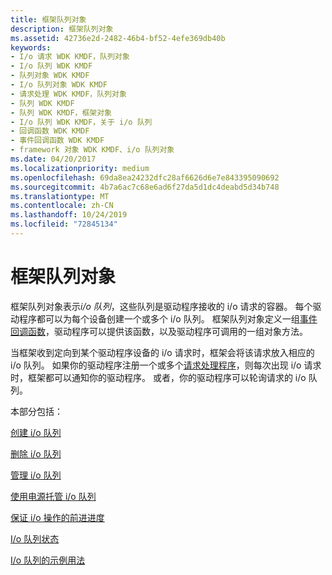 ```yaml
---
title: 框架队列对象
description: 框架队列对象
ms.assetid: 42736e2d-2482-46b4-bf52-4efe369db40b
keywords:
- I/o 请求 WDK KMDF，队列对象
- I/o 队列 WDK KMDF
- 队列对象 WDK KMDF
- I/o 队列对象 WDK KMDF
- 请求处理 WDK KMDF，队列对象
- 队列 WDK KMDF
- 队列 WDK KMDF，框架对象
- I/o 队列 WDK KMDF，关于 i/o 队列
- 回调函数 WDK KMDF
- 事件回调函数 WDK KMDF
- framework 对象 WDK KMDF、i/o 队列对象
ms.date: 04/20/2017
ms.localizationpriority: medium
ms.openlocfilehash: 69da8ea24232dfc28af6626d6e7e843395090692
ms.sourcegitcommit: 4b7a6ac7c68e6ad6f27da5d1dc4deabd5d34b748
ms.translationtype: MT
ms.contentlocale: zh-CN
ms.lasthandoff: 10/24/2019
ms.locfileid: "72845134"
---
```

# <a name="framework-queue-objects"></a>框架队列对象





框架队列对象表示*i/o 队列*，这些队列是驱动程序接收的 i/o 请求的容器。 每个驱动程序都可以为每个设备创建一个或多个 i/o 队列。 框架队列对象定义一组[事件回调函数](https://docs.microsoft.com/windows-hardware/drivers/ddi/wdfio/)，驱动程序可以提供该函数，以及驱动程序可调用的一组对象方法。

当框架收到定向到某个驱动程序设备的 i/o 请求时，框架会将该请求放入相应的 i/o 队列。 如果你的驱动程序注册一个或多个[请求处理程序](request-handlers.md)，则每次出现 i/o 请求时，框架都可以通知你的驱动程序。 或者，你的驱动程序可以轮询请求的 i/o 队列。

本部分包括：

[创建 i/o 队列](creating-i-o-queues.md)

[删除 i/o 队列](deleting-i-o-queues.md)

[管理 i/o 队列](managing-i-o-queues.md)

[使用电源托管 i/o 队列](using-power-managed-i-o-queues.md)

[保证 i/o 操作的前进进度](guaranteeing-forward-progress-of-i-o-operations.md)

[I/o 队列状态](i-o-queue-states.md)

[I/o 队列的示例用法](example-uses-of-i-o-queues.md)

 

 






